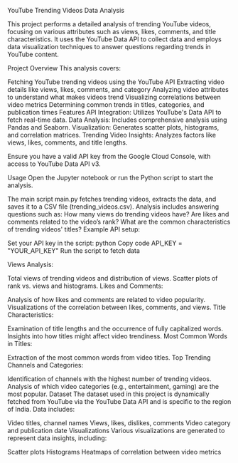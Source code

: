 YouTube Trending Videos Data Analysis


This project performs a detailed analysis of trending YouTube videos, focusing on various attributes such as views, likes, comments, and title characteristics. It uses the YouTube Data API to collect data and employs data visualization techniques to answer questions regarding trends in YouTube content.

Project Overview
This analysis covers:

Fetching YouTube trending videos using the YouTube API
Extracting video details like views, likes, comments, and category
Analyzing video attributes to understand what makes videos trend
Visualizing correlations between video metrics
Determining common trends in titles, categories, and publication times
Features
API Integration: Utilizes YouTube's Data API to fetch real-time data.
Data Analysis: Includes comprehensive analysis using Pandas and Seaborn.
Visualization: Generates scatter plots, histograms, and correlation matrices.
Trending Video Insights: Analyzes factors like views, likes, comments, and title lengths.

Ensure you have a valid API key from the Google Cloud Console, with access to YouTube Data API v3.

Usage
Open the Jupyter notebook or run the Python script to start the analysis.

The main script main.py fetches trending videos, extracts the data, and saves it to a CSV file (trending_videos.csv).
Analysis includes answering questions such as:
How many views do trending videos have?
Are likes and comments related to the video’s rank?
What are the common characteristics of trending videos' titles?
Example API setup:

Set your API key in the script:
python
Copy code
API_KEY = "YOUR_API_KEY"
Run the script to fetch data

Views Analysis:

Total views of trending videos and distribution of views.
Scatter plots of rank vs. views and histograms.
Likes and Comments:

Analysis of how likes and comments are related to video popularity.
Visualizations of the correlation between likes, comments, and views.
Title Characteristics:

Examination of title lengths and the occurrence of fully capitalized words.
Insights into how titles might affect video trendiness.
Most Common Words in Titles:

Extraction of the most common words from video titles.
Top Trending Channels and Categories:

Identification of channels with the highest number of trending videos.
Analysis of which video categories (e.g., entertainment, gaming) are the most popular.
Dataset
The dataset used in this project is dynamically fetched from YouTube via the YouTube Data API and is specific to the region of India. Data includes:

Video titles, channel names
Views, likes, dislikes, comments
Video category and publication date
Visualizations
Various visualizations are generated to represent data insights, including:

Scatter plots
Histograms
Heatmaps of correlation between video metrics
